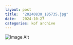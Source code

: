 ```yaml
---
layout:	post
title:	"20240830_185735.jpg"
date:	2024-10-27
categories:	kof archive
---
```


![Image Alt](https://k0f.github.io/assets/20240830_185735.jpg)